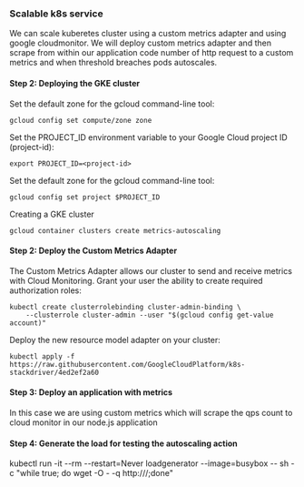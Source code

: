 ### Scalable k8s service

We can scale kuberetes cluster using a custom metrics adapter and using google cloudmonitor. We will deploy custom metrics adapter and then scrape from within
our application code number of http request to a custom metrics and when threshold breaches pods autoscales.

#### Step 2: Deploying the GKE cluster
Set the default zone for the gcloud command-line tool:
```
gcloud config set compute/zone zone
```

Set the PROJECT_ID environment variable to your Google Cloud project ID (project-id):
```
export PROJECT_ID=<project-id>
```

Set the default zone for the gcloud command-line tool:
```
gcloud config set project $PROJECT_ID
```

Creating a GKE cluster
```
gcloud container clusters create metrics-autoscaling
```

#### Step 2: Deploy the Custom Metrics Adapter

The Custom Metrics Adapter allows our cluster to send and receive metrics with Cloud Monitoring.
Grant your user the ability to create required authorization roles:
```
kubectl create clusterrolebinding cluster-admin-binding \
    --clusterrole cluster-admin --user "$(gcloud config get-value account)"
```

Deploy the new resource model adapter on your cluster:
```
kubectl apply -f https://raw.githubusercontent.com/GoogleCloudPlatform/k8s-stackdriver/4ed2ef2a60
```

#### Step 3: Deploy an application with metrics
In this case we are using custom metrics which will scrape the qps count to cloud monitor in our node.js application 


#### Step 4: Generate the load for testing the autoscaling action
kubectl run -it --rm --restart=Never loadgenerator --image=busybox -- sh -c "while true; do wget -O - -q http://<load-balancer-ip-for-nodejs-app>/;done"